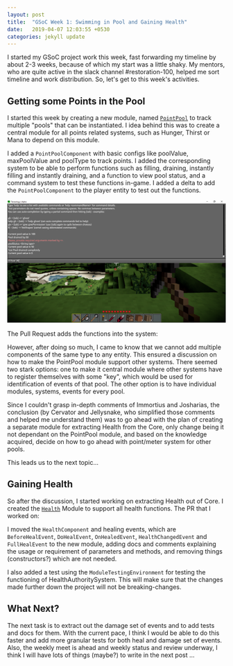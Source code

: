 ```yaml
---
layout: post
title:  "GSoC Week 1: Swimming in Pool and Gaining Health"
date:   2019-04-07 12:03:55 +0530
categories: jekyll update
---
```


<link rel="stylesheet" type="text/css" href="/assets/github-buttons.css" />

<script src="https://ajax.googleapis.com/ajax/libs/jquery/1.12.0/jquery.min.js"></script>
<script type="text/javascript" src="/assets/github-buttons.js"></script>

I started my GSoC project work this week, fast forwarding my timeline by about 2-3 weeks, because of which my start was a little shaky. My mentors, who are quite active in the slack channel #restoration-100, helped me sort timeline and work distribution. So, let's get to this week's activities.

## Getting some Points in the Pool

I started this week by creating a new module, named [`PointPool`](https://github.com/Terasology/PointPool) to track multiple "pools" that can be instantiated. I idea behind this was to create a central module for all points related systems, such as  Hunger, Thirst or Mana to depend on this module. 

I added a `PointPoolComponent` with basic configs like poolValue, maxPoolValue and poolType to track points. I added the corresponding system to be able to perform functions such as filling, draining, instantly filling and instantly draining, and a function to view pool status, and a command system to test these functions in-game. I added a delta to add the `PointPoolComponent` to the player entity to test out the functions. 

![Testing Commands](/assets/images/SS1.png)

The Pull Request adds the functions into the system:
<div class="github-button" url="https://github.com/Terasology/PointPool/pull/1"></div> 

However, after doing so much, I came to know that we cannot add multiple components of the same type to any entity. This ensured a discussion on how to make the PointPool module support other systems. There seemed two stark options: one to make it central module where other systems have to register themselves with some "key", which would be used for identification of events of that pool. The other option is to have individual modules, systems, events for every pool. 

Since I couldn't grasp in-depth comments of Immortius and Josharias, the conclusion (by Cervator and Jellysnake, who simplified those comments and helped me understand them) was to go ahead with the plan of creating a separate module for extracting Health from the Core, only change being it not dependant on the PointPool module, and based on the knowledge acquired, decide on how to go ahead with point/meter system for other pools.

This leads us to the next topic...

## Gaining Health

So after the discussion, I started working on extracting Health out of Core. I created the [`Health`](https://github.com/e-aakash/Health) Module to support all health functions. The PR that I worked on:

<div class="github-button" url="https://github.com/Terasology/Health/pull/1"></div>

I moved the `HealthComponent` and healing events, which are `BeforeHealEvent`, `DoHealEvent`, `OnHealedEvent`, `HealthChangedEvent` and `FullHealEvent` to the new module, adding docs and comments explaining the usage or requirement of parameters and methods, and removing things (constructors?) which are not needed. 

I also added a test using the `ModuleTestingEnvironment` for testing the functioning of HealthAuthoritySystem. This will make sure that the changes made further down the project will not be breaking-changes. 

## What Next?

The next task is to extract out the damage set of events and to add tests and docs for them. With the current pace, I think I would be able to do this faster and add more granular tests for both heal and damage set of events. Also, the weekly meet is ahead and weekly status and review underway, I think I will have lots of things (maybe?) to write in the next post ...
